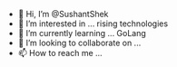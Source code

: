 - 👋 Hi, I’m @SushantShek
- 👀 I’m interested in ... rising technologies
- 🌱 I’m currently learning ... GoLang
- 💞️ I’m looking to collaborate on ...
- 📫 How to reach me ...

<!---
SushantShek/SushantShek is a ✨ special ✨ repository because its `README.md` (this file) appears on your GitHub profile.
You can click the Preview link to take a look at your changes.
--->
